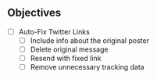 ## Objectives
- [ ] Auto-Fix Twitter Links
  - [ ] Include info about the original poster
  - [ ] Delete original message
  - [ ] Resend with fixed link
  - [ ] Remove unnecessary tracking data
